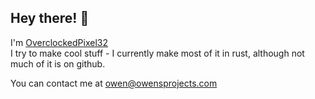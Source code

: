 ## Hey there! 👋

I'm [OverclockedPixel32](https://owensprojects.com)\
I try to make cool stuff -
I currently make most of it in rust, although not much of it is on github.

You can contact me at [owen@owensprojects.com](mailto:owen@owensprojects.com)
